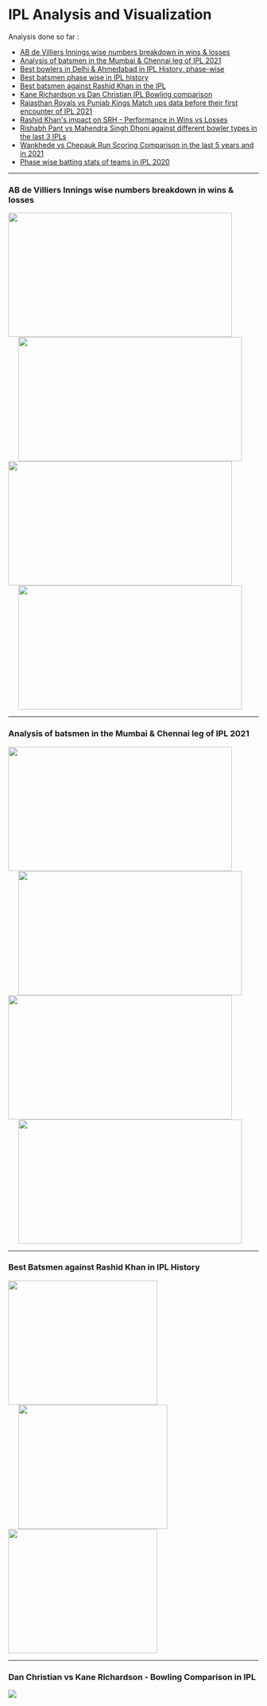 # IPL Analysis and Visualization

Analysis done so far :
- [AB de Villiers Innings wise numbers breakdown in wins & losses](https://github.com/VicodinAbuser/IPL-Analysis-and-Visualization/blob/master/AB%20de%20Villiers.ipynb)
- [Analysis of batsmen in the Mumbai & Chennai leg of IPL 2021](https://github.com/VicodinAbuser/IPL-Analysis-and-Visualization/blob/master/Batsmen%20Analysis%20of%20Mumbai%20and%20Chennai%20Leg%20of%20IPL%202021.ipynb)
- [Best bowlers in Delhi & Ahmedabad in IPL History, phase-wise](https://github.com/VicodinAbuser/IPL-Analysis-and-Visualization/blob/master/Bowlers%20in%20Delhi%20and%20Ahmedabad%20in%20IPL%20History.ipynb)
- [Best batsmen phase wise in IPL history](https://github.com/VicodinAbuser/IPL-Analysis-and-Visualization/blob/master/Best%20batsmen%20Phase%20Wise%20in%20IPL%20history.ipynb)
- [Best batsmen against Rashid Khan in the IPL](https://github.com/VicodinAbuser/IPL-Analysis-and-Visualization/blob/master/Best%20Batters%20against%20Rashid%20Khan.ipynb)
- [Kane Richardson vs Dan Christian IPL Bowling comparison](https://github.com/VicodinAbuser/IPL-Analysis-and-Visualization/blob/master/Kane%20Richardson%20vs%20Dan%20Christian.ipynb)
- [Rajasthan Royals vs Punjab Kings Match ups data before their first encounter of IPL 2021](https://github.com/VicodinAbuser/IPL-Analysis-and-Visualization/blob/master/RR%20vs%20PBKS%20Matchups.ipynb)
- [Rashid Khan's impact on SRH - Performance in Wins vs Losses](https://github.com/VicodinAbuser/IPL-Analysis-and-Visualization/blob/master/Rashid%20Khan%20impact%20on%20SRH.ipynb)
- [Rishabh Pant vs Mahendra Singh Dhoni against different bowler types in the last 3 IPLs](https://github.com/VicodinAbuser/IPL-Analysis-and-Visualization/blob/master/Rishabh%20Pant%20vs%20MSD%20(Last%203%20years).ipynb)
- [Wankhede vs Chepauk Run Scoring Comparison in the last 5 years and in 2021](https://github.com/VicodinAbuser/IPL-Analysis-and-Visualization/blob/master/Wankhede%20vs%20Chepauk.ipynb)
- [Phase wise batting stats of teams in IPL 2020](https://github.com/VicodinAbuser/IPL-Analysis-and-Visualization/blob/master/EDA%20IPL.ipynb)

<hr>

### AB de Villiers Innings wise numbers breakdown in wins & losses

<div>
  <img src="https://user-images.githubusercontent.com/47989231/117177505-b7a81600-adee-11eb-9568-f4fd7d084820.png" width=450 height=250>
  <img src="https://user-images.githubusercontent.com/47989231/117177521-becf2400-adee-11eb-9075-0e82d33cde99.png" width=450 height=250 hspace=20>
</div>
<div>
  <img src="https://user-images.githubusercontent.com/47989231/117177531-c262ab00-adee-11eb-9244-fba19c12d8a6.png" width=450 height=250>
  <img src="https://user-images.githubusercontent.com/47989231/117177546-c68ec880-adee-11eb-9819-11e56f0944e3.png" width=450 height=250 hspace=20>
</div>

<hr>

### Analysis of batsmen in the Mumbai & Chennai leg of IPL 2021

<div>
  <img src="https://user-images.githubusercontent.com/47989231/117181167-921d0b80-adf2-11eb-84a1-fdbd59faf0c5.png" width=450 height=250>
  <img src="https://user-images.githubusercontent.com/47989231/117181185-96e1bf80-adf2-11eb-98e0-9713ec8466d8.png" width=450 height=250 hspace=20>
</div>
<div>
  <img src="https://user-images.githubusercontent.com/47989231/117181198-9ba67380-adf2-11eb-8a19-5b5a981f0c4c.png" width=450 height=250>
  <img src="https://user-images.githubusercontent.com/47989231/117181231-a19c5480-adf2-11eb-9699-5303ce30d1f5.png" width=450 height=250 hspace=20>
</div>

<hr>

### Best Batsmen against Rashid Khan in IPL History

<div>
  <img src="https://user-images.githubusercontent.com/47989231/117181823-428b0f80-adf3-11eb-809c-18723ef8efdd.png" width=300 height=250>
  <img src="https://user-images.githubusercontent.com/47989231/117181845-474fc380-adf3-11eb-9cef-88a0c0d13e5e.png" width=300 height=250 hspace=20>
  <img src="https://user-images.githubusercontent.com/47989231/117181804-3dc65b80-adf3-11eb-9177-cefefef94a40.png" width=300 height=250>
</div>

<hr>

### Dan Christian vs Kane Richardson - Bowling Comparison in IPL

<div>
  <img src="https://user-images.githubusercontent.com/47989231/117183307-05c01800-adf5-11eb-8391-4ba2cbca74eb.png">
</div>


